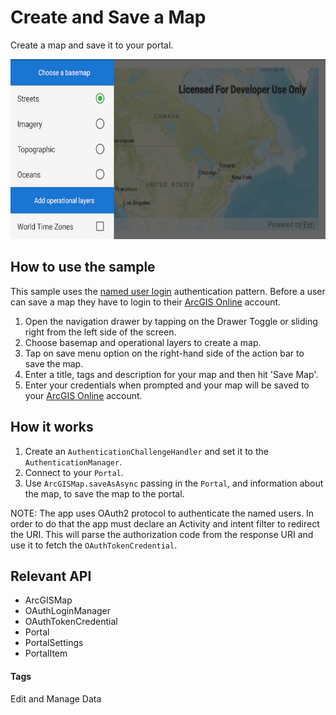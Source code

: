 # Create and Save a Map
Create a map and save it to your portal.

![Create and Save a Map App](create-save-map.png)

## How to use the sample
This sample uses the [named user login](https://developers.arcgis.com/authentication/#named-user-login) authentication pattern. Before a user can save a map they have to login to their [ArcGIS Online](https://www.arcgis.com/) account.

1. Open the navigation drawer by tapping on the Drawer Toggle or sliding right from the left side of the screen. 
1. Choose basemap and operational layers to create a map. 
1. Tap on save menu option on the right-hand side of the action bar to save the map.
1. Enter a title, tags and description for your map and then hit 'Save Map'.
1. Enter your credentials when prompted and your map will be saved to your [ArcGIS Online](https://www.arcgis.com/) account.

## How it works
1. Create an `AuthenticationChallengeHandler` and set it to the `AuthenticationManager`.
1. Connect to your `Portal`.
1. Use `ArcGISMap.saveAsAsync` passing in the `Portal`, and information about the map, to save the map to the portal.

NOTE: The app uses OAuth2 protocol to authenticate the named users.  In order to do that the app must declare an Activity and intent filter to redirect the URI. This will parse the authorization code from the response URI and use it to fetch the `OAuthTokenCredential`.

## Relevant API
* ArcGISMap
* OAuthLoginManager
* OAuthTokenCredential
* Portal
* PortalSettings
* PortalItem

#### Tags
Edit and Manage Data